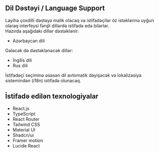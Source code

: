 ## Dil Dəstəyi / Language Support

Layihə çoxdilli dəstəyə malik olacaq və istifadəçilər öz istəklərinə uyğun olaraq interfeysi fərqli dillərdə istifadə edə bilərlər.  
Hazırda aşağıdakı dillər dəstəklənir:

- Azərbaycan dili

Gələcək də dəstəklənəcək dillər:

- İngilis dili
- Rus dili

İstifadəçi seçiminə əsasən dil avtomatik dəyişəcək və lokalizasiya sistemindən (i18n) istifadə olunacaq.

## İstifadə edilən texnologiyalar

- React.js
- TypeScript
- React Router
- Tailwind CSS
- Material UI
- Shadcn/ui
- Framer motion
- Lucide React
